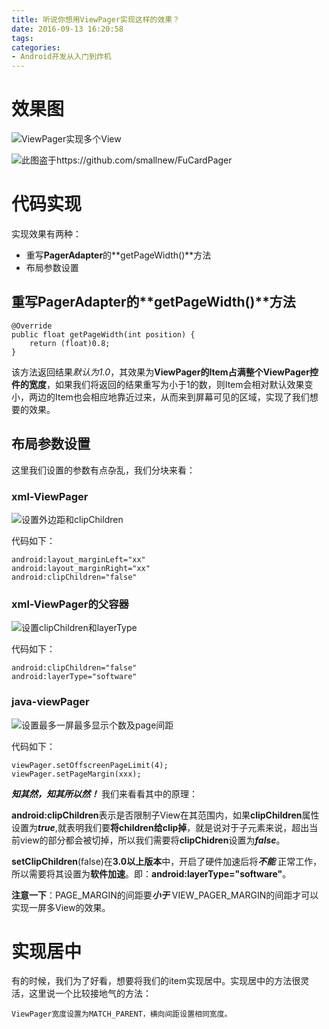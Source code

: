 ```yaml
---
title: 听说你想用ViewPager实现这样的效果？
date: 2016-09-13 16:20:58
tags:
categories:
- Android开发从入门到炸机
---
```


# 效果图

![ViewPager实现多个View](http://upload-images.jianshu.io/upload_images/291600-4a2d2176f95be5a5.png?imageMogr2/auto-orient/strip%7CimageView2/2/w/1240)


![此图盗于https://github.com/smallnew/FuCardPager](http://upload-images.jianshu.io/upload_images/291600-86d59532cd37f25c.gif?imageMogr2/auto-orient/strip)


# 代码实现

实现效果有两种：

* 重写**PagerAdapter**的**getPageWidth()**方法
* 布局参数设置

## 重写**PagerAdapter**的**getPageWidth()**方法

```
@Override
public float getPageWidth(int position) {
    return (float)0.8;
}
```

该方法返回结果*默认为1.0*，其效果为**ViewPager的Item占满整个ViewPager控件的宽度**，如果我们将返回的结果重写为小于1的数，则Item会相对默认效果变小，两边的Item也会相应地靠近过来，从而来到屏幕可见的区域，实现了我们想要的效果。

## 布局参数设置

这里我们设置的参数有点杂乱，我们分块来看：

### xml-ViewPager

![设置外边距和clipChildren](http://upload-images.jianshu.io/upload_images/291600-c8e52d2b64c03ca5.png?imageMogr2/auto-orient/strip%7CimageView2/2/w/1240)

代码如下：

```
android:layout_marginLeft="xx"
android:layout_marginRight="xx"
android:clipChildren="false"
```

### xml-ViewPager的父容器

![设置clipChildren和layerType](http://upload-images.jianshu.io/upload_images/291600-af304b5a260a2514.png?imageMogr2/auto-orient/strip%7CimageView2/2/w/1240)

代码如下：

```
android:clipChildren="false"
android:layerType="software"
```

### java-viewPager

![设置最多一屏最多显示个数及page间距](http://upload-images.jianshu.io/upload_images/291600-5ad6aeaded7fd52d.png?imageMogr2/auto-orient/strip%7CimageView2/2/w/1240)

代码如下：

```
viewPager.setOffscreenPageLimit(4);
viewPager.setPageMargin(xxx);
```

***知其然，知其所以然！*** 我们来看看其中的原理：

**android:clipChildren**表示是否限制子View在其范围内，如果**clipChildren**属性设置为***true***,就表明我们要**将children给clip掉**，就是说对于子元素来说，超出当前view的部分都会被切掉，所以我们需要将**clipChidren**设置为***false***。

**setClipChildren**(false)在**3.0以上版本**中，开启了硬件加速后将***不能*** 正常工作，所以需要将其设置为**软件加速**。即：**android:layerType="software"**。

**注意一下**：PAGE_MARGIN的间距要***小于*** VIEW_PAGER_MARGIN的间距才可以实现一屏多View的效果。

# 实现居中

有的时候，我们为了好看，想要将我们的item实现居中。实现居中的方法很灵活，这里说一个比较接地气的方法：

```
ViewPager宽度设置为MATCH_PARENT，横向间距设置相同宽度。
```
